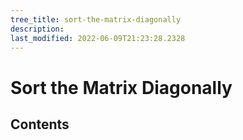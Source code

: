 ```yaml
---
tree_title: sort-the-matrix-diagonally
description: 
last_modified: 2022-06-09T21:23:28.2328
---
```


# Sort the Matrix Diagonally

## Contents
